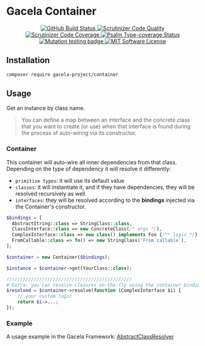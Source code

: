 # Gacela Container

<p align="center">
  <a href="https://github.com/gacela-project/container/actions">
    <img src="https://github.com/gacela-project/container/workflows/CI/badge.svg" alt="GitHub Build Status">
  </a>
  <a href="https://scrutinizer-ci.com/g/gacela-project/container/?branch=main">
    <img src="https://scrutinizer-ci.com/g/gacela-project/container/badges/quality-score.png?b=main" alt="Scrutinizer Code Quality">
  </a>
  <a href="https://scrutinizer-ci.com/g/gacela-project/container/?branch=main">
    <img src="https://scrutinizer-ci.com/g/gacela-project/container/badges/coverage.png?b=main" alt="Scrutinizer Code Coverage">
  </a>
  <a href="https://shepherd.dev/github/gacela-project/container">
    <img src="https://shepherd.dev/github/gacela-project/container/coverage.svg" alt="Psalm Type-coverage Status">
  </a>
  <a href="https://dashboard.stryker-mutator.io/reports/github.com/gacela-project/container/main">
    <img src="https://img.shields.io/endpoint?style=flat&url=https%3A%2F%2Fbadge-api.stryker-mutator.io%2Fgithub.com%2Fgacela-project%2Fcontainer%2Fmain" alt="Mutation testing badge">
  </a>
  <a href="https://github.com/gacela-project/container/blob/master/LICENSE">
    <img src="https://img.shields.io/badge/License-MIT-green.svg" alt="MIT Software License">
  </a>
</p>

## Installation

```bash
composer require gacela-project/container
```

## Usage

Get an instance by class name.

> You can define a map between an interface and the concrete class that you want to create (or use) when that interface is found during the process of auto-wiring via its constructor.

### Container

This container will auto-wire all inner dependencies from that class. Depending on the type of dependency it will resolve it differently:
- `primitive types`: it will use its default value
- `classes`: it will instantiate it, and if they have dependencies, they will be resolved recursively as well.
- `interfaces`: they will be resolved according to the **bindings** injected via the Container's constructor.

```php
$bindings = [
  AbstractString::class => StringClass::class,
  ClassInterface::class => new ConcreteClass(/* args */),
  ComplexInterface::class => new class() implements Foo {/** logic */},
  FromCallable::class => fn() => new StringClass('From callable'),
];

$container = new Container($bindings);

$instance = $container->get(YourClass::class);

//////////////////////////////////////////////
# Extra: you can resolve closures on-the-fly using the container bindings
$resolved = $container->resolve(function (ComplexInterface $i) {
    // your custom logic
    return $i->...; 
});
```

### Example

A usage example in the Gacela Framework: [AbstractClassResolver](https://github.com/gacela-project/gacela/blob/main/src/Framework/ClassResolver/AbstractClassResolver.php#L142)

